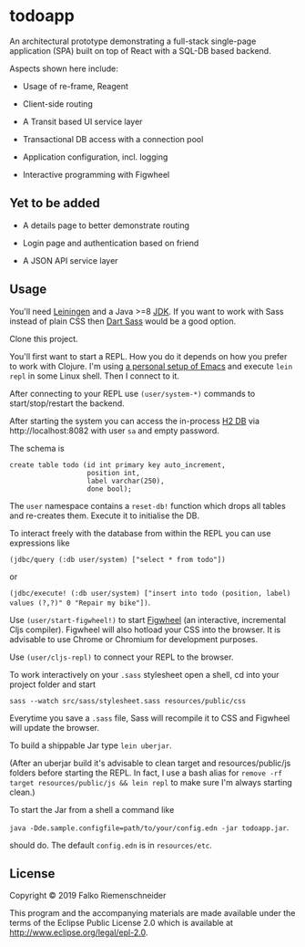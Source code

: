 # todoapp

An architectural prototype demonstrating a full-stack single-page
application (SPA) built on top of React with a SQL-DB based backend.

Aspects shown here include:

* Usage of re-frame, Reagent

* Client-side routing

* A Transit based UI service layer

* Transactional DB access with a connection pool

* Application configuration, incl. logging

* Interactive programming with Figwheel


## Yet to be added

* A details page to better demonstrate routing

* Login page and authentication based on friend

* A JSON API service layer


## Usage

You'll need [Leiningen](https://leiningen.org) and a Java >=8
[JDK](https://openjdk.java.net/projects/jdk8/). If you want to work
with Sass instead of plain CSS then [Dart
Sass](https://sass-lang.com/dart-sass) would be a good option.

Clone this project.

You'll first want to start a REPL. How you do it depends on how you
prefer to work with Clojure. I'm using [a personal setup of
Emacs](https://github.com/friemen/emacsd) and execute `lein repl` in
some Linux shell.  Then I connect to it.

After connecting to your REPL use `(user/system-*)` commands to
start/stop/restart the backend.

After starting the system you can access the in-process [H2
DB](https://www.h2database.com)  via http://localhost:8082 with user
`sa` and empty password.

The schema is

```
create table todo (id int primary key auto_increment,
                   position int,
                   label varchar(250),
                   done bool);
```


The `user` namespace contains a `reset-db!` function which drops all
tables and re-creates them. Execute it to initialise the DB.

To interact freely with the database from within the REPL you can use
expressions like

`(jdbc/query (:db user/system) ["select * from todo"])`

or

`(jdbc/execute! (:db user/system) ["insert into todo (position, label) values (?,?)" 0 "Repair my bike"])`.


Use `(user/start-figwheel!)` to start
[Figwheel](https://github.com/bhauman/lein-figwheel) (an interactive,
incremental Cljs compiler). Figwheel will also hotload your CSS into
the browser. It is advisable to use Chrome or Chromium for development
purposes.

Use `(user/cljs-repl)` to connect your REPL to the browser.

To work interactively on your `.sass` stylesheet open a shell, cd into
your project folder and start

`sass --watch src/sass/stylesheet.sass resources/public/css`

Everytime you save a `.sass` file, Sass will recompile it to CSS and
Figwheel will update the browser.


To build a shippable Jar type `lein uberjar`.

(After an uberjar build it's advisable to clean target and
resources/public/js folders before starting the REPL. In fact, I use
a bash alias for `remove -rf target resources/public/js && lein repl` to
make sure I'm always starting clean.)


To start the Jar from a shell a command like

`java -Dde.sample.configfile=path/to/your/config.edn -jar todoapp.jar`.

should do. The default `config.edn` is in `resources/etc`.


## License

Copyright © 2019 Falko Riemenschneider

This program and the accompanying materials are made available under the
terms of the Eclipse Public License 2.0 which is available at
http://www.eclipse.org/legal/epl-2.0.
